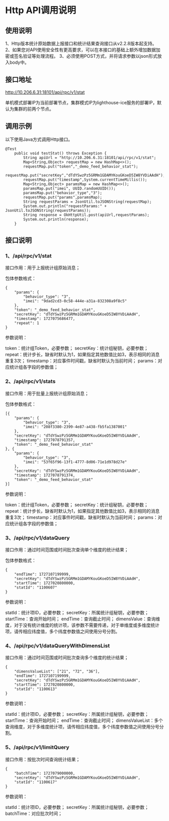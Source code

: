 # Http API调用说明

## 使用说明

1、Http版本统计原始数据上报接口和统计结果查询接口从v2.2.8版本起支持。
2、如果您对API使用安全性有更高要求，可以在本接口的基础上额外增加数据加密或签名验证等处理流程。
3、必须使用POST方式，并将请求参数以json形式放入body中。

## 接口地址

http://10.206.6.31:18101/api/rpc/v1/stat

单机模式部署IP为当前部署节点，集群模式IP为lighthouse-ice服务的部署IP，默认为集群的前两个节点。

## 调用示例


以下使用Java方式调用Http接口。
```
@Test
    public void testStat() throws Exception {
        String apiUrl = "http://10.206.6.31:18101/api/rpc/v1/stat";
        Map<String,Object> requestMap = new HashMap<>();
        requestMap.put("token","_demo_feed_behavior_stat");
        requestMap.put("secretKey","dTdYSwzPz5GRMm1GDAMYKouGKoeD5IW8YVDiAAdH");
        requestMap.put("timestamp",System.currentTimeMillis());
        Map<String,Object> paramsMap = new HashMap<>();
        paramsMap.put("imei", UUID.randomUUID());
        paramsMap.put("behavior_type","3");
        requestMap.put("params",paramsMap);
        String requestParams = JsonUtil.toJSONString(requestMap);
        System.out.println("requestParams:" + JsonUtil.toJSONString(requestParams));
        String response = OkHttpUtil.post(apiUrl,requestParams);
        System.out.println(response);
    }
```

## 接口说明

### 1、/api/rpc/v1/stat

接口作用：用于上报统计组原始消息；

包体参数格式：
```
{
	"params": {
		"behavior_type": "3",
		"imei": "9dad2cd3-0c58-444e-a31a-832308a9f8c5"
	},
	"token": "_demo_feed_behavior_stat",
	"secretKey": "dTdYSwzPz5GRMm1GDAMYKouGKoeD5IW8YVDiAAdH",
	"timestamp": 1727075686477,
	"repeat": 1
}
```
参数说明：

token：统计组Token，必要参数；
secretKey：统计组秘钥，必要参数；
repeat：统计步长，缺省时默认为1，如果指定其他数值比如3，表示相同的消息重复3次；
timestamp：对应事件时间戳，缺省时默认为当前时间；
params：对应统计组各字段的参数值；

### 2、/api/rpc/v1/stats
接口作用：用于批量上报统计组原始消息；

包体参数格式：
```
[{
	"params": {
		"behavior_type": "3",
		"imei": "208f3380-2399-4e87-a438-fb5fa1387001"
	},
	"secretKey": "dTdYSwzPz5GRMm1GDAMYKouGKoeD5IW8YVDiAAdH",
	"timestamp": 1727078791357,
	"token": "_demo_feed_behavior_stat"
}, {
	"params": {
		"behavior_type": "3",
		"imei": "53f65f96-13f1-4777-8d06-71e1d978d27e"
	},
	"secretKey": "dTdYSwzPz5GRMm1GDAMYKouGKoeD5IW8YVDiAAdH",
	"timestamp": 1727078791374,
	"token": "_demo_feed_behavior_stat"
}]
```

参数说明：

token：统计组Token，必要参数；
secretKey：统计组秘钥，必要参数；
repeat：统计步长，缺省时默认为1，如果指定其他数值比如3，表示相同的消息重复3次；
timestamp：对应事件时间戳，缺省时默认为当前时间；
params：对应统计组各字段的参数值；

### 3、/api/rpc/v1/dataQuery

接口作用：通过时间范围或时间批次查询单个维度的统计结果；

包体参数格式：
```
{
	"endTime": 1727107199999,
	"secretKey": "dTdYSwzPz5GRMm1GDAMYKouGKoeD5IW8YVDiAAdH",
	"startTime": 1727020800000,
	"statId": "1100607"
}
```
参数说明：

statId：统计项ID，必要参数；
secretKey：所属统计组秘钥，必要参数；
startTime：查询开始时间；
endTime：查询截止时间；
dimensValue：查询维度，对于没有统计维度的统计项，该参数不需要传递，对于单维度或多维度统计项，请传相应纬度值，多个纬度参数值之间使用分号分割。

### 4、/api/rpc/v1/dataQueryWithDimensList
接口作用：通过时间范围或时间批次查询多个维度的统计结果；
```
{
	"dimensValueList": ["21", "72", "36"],
	"endTime": 1727107199999,
	"secretKey": "dTdYSwzPz5GRMm1GDAMYKouGKoeD5IW8YVDiAAdH",
	"startTime": 1727020800000,
	"statId": "1100613"
}
```

参数说明：

statId：统计项ID，必要参数；
secretKey：所属统计组秘钥，必要参数；
startTime：查询开始时间；
endTime：查询截止时间；
dimensValueList：多个查询维度，对于多维度统计项，请传相应纬度值，多个纬度参数值之间使用分号分割。

### 5、/api/rpc/v1/limitQuery
接口作用：按批次时间查询统计结果；

```
{
	"batchTime": 1727079000000,
	"secretKey": "dTdYSwzPz5GRMm1GDAMYKouGKoeD5IW8YVDiAAdH",
	"statId": "1100617"
}
```
参数说明：

statId：统计项ID，必要参数；
secretKey：所属统计组秘钥，必要参数；
batchTime：对应批次时间；